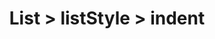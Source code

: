 ---
title: List > listStyle > indent
redirect_to: "/releases/v6.0.0/developers/obo_nodes/indent"
---
